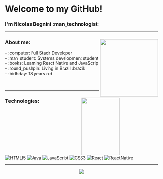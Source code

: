 <div>
  <h1>Welcome to my GitHub!</h1>			
  <h3>I'm Nícolas Begnini :man_technologist:</h3>			
</div>
<hr>


<div>
	<img align="right" height="190em" src="https://github-readme-stats.vercel.app/api?username=NicolasBegnini&theme=vision-friendly-dark&show_icons=true" >

<h3>About me:</h3>
- :computer: Full Stack Developer<br>
- :man_student: Systems development student<br>
- :books:	 Learning React Native and JavaScrip<br>
- :round_pushpin:	Living in Brazil :brazil:<br>	
- :birthday: 18 years old<br>
</div>
<br>
<br>

<hr>
<div>
<img width="50%" custom-title="nicolas meu readme" align="right" height="190em" src="https://github-readme-stats.vercel.app/api/top-langs/?username=NicolasBegnini&layout=compact&theme=vision-friendly-dark&langs_count=8&show_icons=true"/>


<h3>Technologies:</h3>
	<div style="display: inline-block">
	 	<img alt="HTMLl5" src="https://img.shields.io/badge/HTML5-E34F26?style=for-the-badge&logo=html5&logoColor=white">
		<img alt="Java" src="https://img.shields.io/badge/Java-ED8B00?style=for-the-badge&logo=java&logoColor=white">
		<img alt="JavaScript" src="https://img.shields.io/badge/JavaScript-323330?style=for-the-badge&logo=javascript&logoColor=F7DF1E">
		<img alt="CSS3" src="https://img.shields.io/badge/CSS3-1572B6?style=for-the-badge&logo=css3&logoColor=white">
		<img alt="React" src="https://img.shields.io/badge/React-20232A?style=for-the-badge&logo=react&logoColor=61DAFB">
		<img alt="ReactNative" src="https://img.shields.io/badge/React_Native-20232A?style=for-the-badge&logo=react&logoColor=61DAFB">
		
	
</div>
<hr>

<div style="display:flex;align-items:center;justify-content:center;">
	<a href="https://www.linkedin.com/in/nicolas-begnini-leite-577089246" target="_blank"><img src="https://img.shields.io/badge/-LinkedIn-%230077B5?style=for-the-badge&logo=linkedin&logoColor=white" target="_blank"></a>
</div>
